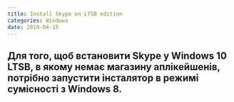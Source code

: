 ```yaml
---
title: Install Skype on LTSB edition
categories: Windows
date: 2019-04-15
---
```


**Для того, щоб встановити Skype у Windows 10 LTSB, в якому немає магазину аплікейшенів, потрібно запустити інсталятор в режимі сумісності з Windows 8.**
-----

